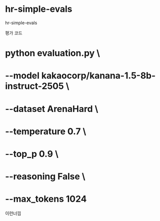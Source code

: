 # hr-simple-evals
hr-simple-evals

평가 코드



# python evaluation.py \
#   --model kakaocorp/kanana-1.5-8b-instruct-2505 \
#   --dataset ArenaHard \
#   --temperature 0.7 \
#   --top_p 0.9 \
#   --reasoning False \
#   --max_tokens 1024

이런너낌